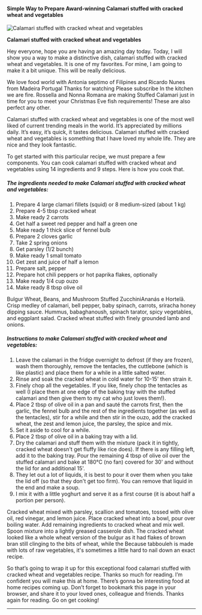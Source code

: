            

#### Simple Way to Prepare Award-winning Calamari stuffed with cracked wheat and vegetables

![Calamari stuffed with cracked wheat and vegetables](https://img-global.cpcdn.com/recipes/9bf2471ee4a026a411de777aee32c4c3/751x532cq70/calamari-stuffed-with-cracked-wheat-and-vegetables-recipe-main-photo.jpg)

**Calamari stuffed with cracked wheat and vegetables**

Hey everyone, hope you are having an amazing day today. Today, I will show you a way to make a distinctive dish, calamari stuffed with cracked wheat and vegetables. It is one of my favorites. For mine, I am going to make it a bit unique. This will be really delicious.

We love food world with Antonia septimo of Filipines and Ricardo Nunes from Madeira Portugal Thanks for watching Please subscribe In the kitchen we are fire. Rossella and Nonna Romana are making Stuffed Calamari just in time for you to meet your Christmas Eve fish requirements! These are also perfect any other.

Calamari stuffed with cracked wheat and vegetables is one of the most well liked of current trending meals in the world. It’s appreciated by millions daily. It’s easy, it’s quick, it tastes delicious. Calamari stuffed with cracked wheat and vegetables is something that I have loved my whole life. They are nice and they look fantastic.

To get started with this particular recipe, we must prepare a few components. You can cook calamari stuffed with cracked wheat and vegetables using 14 ingredients and 9 steps. Here is how you cook that.

##### The ingredients needed to make Calamari stuffed with cracked wheat and vegetables:

1.  Prepare 4 large clamari fillets (squid) or 8 medium-sized (about 1 kg)
2.  Prepare 4-5 tbsp cracked wheat
3.  Make ready 2 carrots
4.  Get half a sweet red pepper and half a green one
5.  Make ready 1 thick slice of fennel bulb
6.  Prepare 2 cloves garlic
7.  Take 2 spring onions
8.  Get parsley (1/2 bunch)
9.  Make ready 1 small tomato
10.  Get zest and juice of half a lemon
11.  Prepare salt, pepper
12.  Prepare hot chili peppers or hot paprika flakes, optionally
13.  Make ready 1/4 cup ouzo
14.  Make ready 8 tbsp olive oil

Bulgur Wheat, Beans, and Mushroom Stuffed ZucchiniAnanás e Hortelã. Crisp medley of calamari, bell pepper, baby spinach, carrots, sriracha honey dipping sauce. Hummus, babaghanoush, spinach tarator, spicy vegetables, and eggplant salad. Cracked wheat stuffed with finely grounded lamb and onions.

##### Instructions to make Calamari stuffed with cracked wheat and vegetables:

1.  Leave the calamari in the fridge overnight to defrost (if they are frozen), wash them thoroughly, remove the tentacles, the cuttlebone (which is like plastic) and place them for a while in a little salted water.
2.  Rinse and soak the cracked wheat in cold water for 10-15' then strain it.
3.  Finely chop all the vegetables. If you like, finely chop the tentacles as well (I place them at one edge of the baking tray with the stuffed calamari and then give them to my cat who just loves them!).
4.  Place 2 tbsp of olive oil in a pan and sauté the carrots first, then the garlic, the fennel bulb and the rest of the ingredients together (as well as the tentacles), stir for a while and then stir in the ouzo, add the cracked wheat, the zest and lemon juice, the parsley, the spice and mix.
5.  Set it aside to cool for a while.
6.  Place 2 tbsp of olive oil in a baking tray with a lid.
7.  Dry the calamari and stuff them with the mixture (pack it in tightly, cracked wheat doesn't get fluffy like rice does). If there is any filling left, add it to the baking tray. Pour the remaining 4 tbsp of olive oil over the stuffed calamari and bake at 180°C (no fan) covered for 30' and without the lid for and additional 15'.
8.  They let out a lot of liquids, it is best to pour it over them when you take the lid off (so that they don't get too firm). You can remove that liquid in the end and make a soup.
9.  I mix it with a little yoghurt and serve it as a first course (it is about half a portion per person).

Cracked wheat mixed with parsley, scallion and tomatoes, tossed with olive oil, red vinegar, and lemon juice. Place cracked wheat into a bowl, pour over boiling water. Add remaining ingredients to cracked wheat and mix well. Spoon mixture into a lightly greased casserole dish. The cracked wheat looked like a whole wheat version of the bulgur as it had flakes of brown bran still clinging to the bits of wheat, while the Because tabbouleh is made with lots of raw vegetables, it's sometimes a little hard to nail down an exact recipe.

So that’s going to wrap it up for this exceptional food calamari stuffed with cracked wheat and vegetables recipe. Thanks so much for reading. I’m confident you will make this at home. There’s gonna be interesting food at home recipes coming up. Don’t forget to bookmark this page in your browser, and share it to your loved ones, colleague and friends. Thanks again for reading. Go on get cooking!

* * *